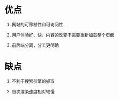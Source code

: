 # 优点

1. 网站的可移植性和可访问性

2. 用户体验好、快，内容的改变不需要重新加载整个页面

3. 前后端分离，分工更明确



# 缺点

1. 不利于搜索引擎的抓取

2. 首次渲染速度相对较慢